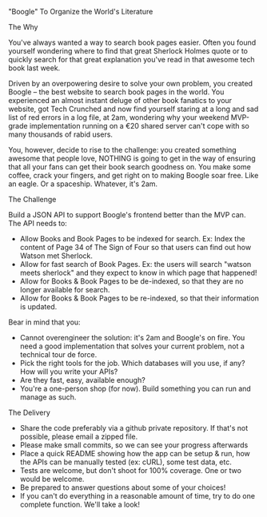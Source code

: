 "Boogle"
To Organize the World's Literature



The Why

You've always wanted a way to search book pages easier. Often you found yourself wondering where to find
that great Sherlock Holmes quote or to quickly search for that great explanation you've read in that awesome
tech book last week.

Driven by an overpowering desire to solve your own problem, you created Boogle – the best website to
search book pages in the world. You experienced an almost instant deluge of other book fanatics to your
website, got Tech Crunched and now find yourself staring at a long and sad list of red errors in a log file, at
2am, wondering why your weekend MVP-grade implementation running on a €20 shared server can't cope
with so many thousands of rabid users.

You, however, decide to rise to the challenge: you created something awesome that people love, NOTHING
is going to get in the way of ensuring that all your fans can get their book search goodness on. You make
some coffee, crack your fingers, and get right on to making Boogle soar free. Like an eagle. Or a spaceship.
Whatever, it's 2am.



The Challenge

Build a JSON API to support Boogle's frontend better than the MVP can. The API needs to:
* Allow Books and Book Pages to be indexed for search. Ex: Index the content of Page 34 of The Sign
  of Four so that users can find out how Watson met Sherlock.
* Allow for fast search of Book Pages. Ex: the users will search "watson meets sherlock" and they
  expect to know in which page that happened!
* Allow for Books & Book Pages to be de-indexed, so that they are no longer available for search.
* Allow for Books & Book Pages to be re-indexed, so that their information is updated.

Bear in mind that you:
* Cannot overengineer the solution: it's 2am and Boogle's on fire. You need a good implementation
  that solves your current problem, not a technical tour de force.
*  Pick the right tools for the job. Which databases will you use, if any? How will you write your APIs?
*  Are they fast, easy, available enough?
*  You're a one-person shop (for now). Build something you can run and manage as such.



The Delivery

* Share the code preferably via a github private repository. If that's not possible, please email a
  zipped file.
* Please make small commits, so we can see your progress afterwards
* Place a quick README showing how the app can be setup & run, how the APIs can be manually
  tested (ex: cURL), some test data, etc.
* Tests are welcome, but don't shoot for 100% coverage. One or two would be welcome.
* Be prepared to answer questions about some of your choices!
* If you can't do everything in a reasonable amount of time, try to do one complete function. We'll
  take a look!